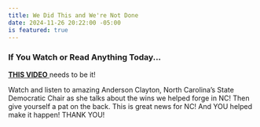 ```yaml
---
title: We Did This and We're Not Done
date: 2024-11-26 20:22:00 -05:00
is featured: true
---
```


### If You Watch or Read Anything Today...

[**THIS VIDEO** ](https://www.hopiumchronicles.com/p/anderson-clayton-reports-in-from)needs to be it!

Watch and listen to amazing Anderson Clayton, North Carolina’s State Democratic Chair as she talks about the wins we helped forge in NC! Then give yourself a pat on the back. This is great news for NC! And YOU helped make it happen! THANK YOU!
